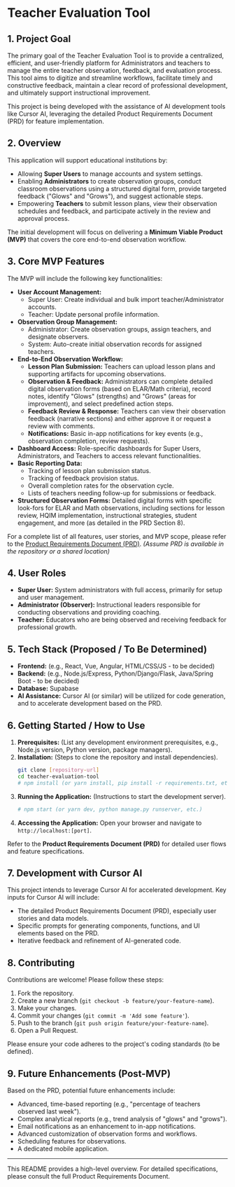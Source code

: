 # Teacher Evaluation Tool

## 1. Project Goal

The primary goal of the Teacher Evaluation Tool is to provide a centralized, efficient, and user-friendly platform for Administrators and teachers to manage the entire teacher observation, feedback, and evaluation process. This tool aims to digitize and streamline workflows, facilitate timely and constructive feedback, maintain a clear record of professional development, and ultimately support instructional improvement.

This project is being developed with the assistance of AI development tools like Cursor AI, leveraging the detailed Product Requirements Document (PRD) for feature implementation.

## 2. Overview

This application will support educational institutions by:
* Allowing **Super Users** to manage accounts and system settings.
* Enabling **Administrators** to create observation groups, conduct classroom observations using a structured digital form, provide targeted feedback ("Glows" and "Grows"), and suggest actionable steps.
* Empowering **Teachers** to submit lesson plans, view their observation schedules and feedback, and participate actively in the review and approval process.

The initial development will focus on delivering a **Minimum Viable Product (MVP)** that covers the core end-to-end observation workflow.

## 3. Core MVP Features

The MVP will include the following key functionalities:

* **User Account Management:**
    * Super User: Create individual and bulk import teacher/Administrator accounts.
    * Teacher: Update personal profile information.
* **Observation Group Management:**
    * Administrator: Create observation groups, assign teachers, and designate observers.
    * System: Auto-create initial observation records for assigned teachers.
* **End-to-End Observation Workflow:**
    * **Lesson Plan Submission:** Teachers can upload lesson plans and supporting artifacts for upcoming observations.
    * **Observation & Feedback:** Administrators can complete detailed digital observation forms (based on ELAR/Math criteria), record notes, identify "Glows" (strengths) and "Grows" (areas for improvement), and select predefined action steps.
    * **Feedback Review & Response:** Teachers can view their observation feedback (narrative sections) and either approve it or request a review with comments.
    * **Notifications:** Basic in-app notifications for key events (e.g., observation completion, review requests).
* **Dashboard Access:** Role-specific dashboards for Super Users, Administrators, and Teachers to access relevant functionalities.
* **Basic Reporting Data:**
    * Tracking of lesson plan submission status.
    * Tracking of feedback provision status.
    * Overall completion rates for the observation cycle.
    * Lists of teachers needing follow-up for submissions or feedback.
* **Structured Observation Forms:** Detailed digital forms with specific look-fors for ELAR and Math observations, including sections for lesson review, HQIM implementation, instructional strategies, student engagement, and more (as detailed in the PRD Section 8).

For a complete list of all features, user stories, and MVP scope, please refer to the [Product Requirements Document (PRD)](link_to_prd_or_attach_prd.pdf). *(Assume PRD is available in the repository or a shared location)*

## 4. User Roles

* **Super User:** System administrators with full access, primarily for setup and user management.
* **Administrator (Observer):** Instructional leaders responsible for conducting observations and providing coaching.
* **Teacher:** Educators who are being observed and receiving feedback for professional growth.

## 5. Tech Stack (Proposed / To Be Determined)

* **Frontend:** (e.g., React, Vue, Angular, HTML/CSS/JS - to be decided)
* **Backend:** (e.g., Node.js/Express, Python/Django/Flask, Java/Spring Boot - to be decided)
* **Database:** Supabase
* **AI Assistance:** Cursor AI (or similar) will be utilized for code generation, and to accelerate development based on the PRD.

## 6. Getting Started / How to Use

1.  **Prerequisites:** (List any development environment prerequisites, e.g., Node.js version, Python version, package managers).
2.  **Installation:** (Steps to clone the repository and install dependencies).
    ```bash
    git clone [repository-url]
    cd teacher-evaluation-tool
    # npm install (or yarn install, pip install -r requirements.txt, etc.)
    ```
3.  **Running the Application:** (Instructions to start the development server).
    ```bash
    # npm start (or yarn dev, python manage.py runserver, etc.)
    ```
4.  **Accessing the Application:** Open your browser and navigate to `http://localhost:[port]`.

Refer to the **Product Requirements Document (PRD)** for detailed user flows and feature specifications.

## 7. Development with Cursor AI

This project intends to leverage Cursor AI for accelerated development. Key inputs for Cursor AI will include:
* The detailed Product Requirements Document (PRD), especially user stories and data models.
* Specific prompts for generating components, functions, and UI elements based on the PRD.
* Iterative feedback and refinement of AI-generated code.

## 8. Contributing

Contributions are welcome! Please follow these steps:
1.  Fork the repository.
2.  Create a new branch (`git checkout -b feature/your-feature-name`).
3.  Make your changes.
4.  Commit your changes (`git commit -m 'Add some feature'`).
5.  Push to the branch (`git push origin feature/your-feature-name`).
6.  Open a Pull Request.

Please ensure your code adheres to the project's coding standards (to be defined).

## 9. Future Enhancements (Post-MVP)

Based on the PRD, potential future enhancements include:
* Advanced, time-based reporting (e.g., "percentage of teachers observed last week").
* Complex analytical reports (e.g., trend analysis of "glows" and "grows").
* Email notifications as an enhancement to in-app notifications.
* Advanced customization of observation forms and workflows.
* Scheduling features for observations.
* A dedicated mobile application.

---

This README provides a high-level overview. For detailed specifications, please consult the full Product Requirements Document.
